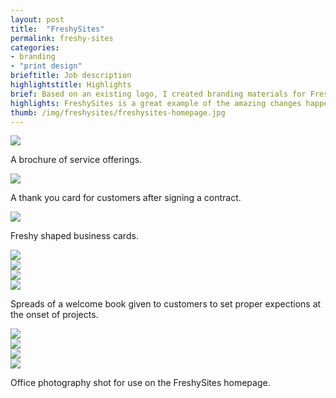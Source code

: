 ```yaml
---
layout: post
title:  "FreshySites"
permalink: freshy-sites
categories:
- branding
- "print design"
brieftitle: Job description
highlightstitle: Highlights
brief: Based on an existing logo, I created branding materials for FreshySites, a web development company located in Binghamton. I also shot office photography for use on their website and in future promotions.
highlights: FreshySites is a great example of the amazing changes happening right now in Binghamton. Many mom-and-pop shops in the area didn't have access to affordable web development so FreshySites stepped in to bring them online.
thumb: /img/freshysites/freshysites-homepage.jpg
---
```


<div class="margin-bottom">
  <div class="border margin-image">
    <img src="/img/freshysites/brochure-1.png">
  </div>
  <p class="caption">A brochure of service offerings.</p>
</div>
<div class="margin-bottom">
  <div class="border">
    <img src="/img/freshysites/thankyou.png">
  </div>
  <p class="caption">A thank you card for customers after signing a contract.</p>
</div>
<div class="margin-bottom">
  <div class="border margin-image">
    <img src="/img/freshysites/cards.png">
  </div>
  <p class="caption">Freshy shaped business cards.</p>
</div>
<div class="margin-bottom">
  <div class="border margin-image">
    <img src="/img/freshysites/welcome1.png">
  </div>
</div>
<div class="margin-bottom">
  <div class="border margin-image">
    <img src="/img/freshysites/welcome2.png">
  </div>
</div>
<div class="margin-bottom">
  <div class="border margin-image">
    <img src="/img/freshysites/welcome3.png">
  </div>
</div>
<div class="margin-bottom">
  <div class="border margin-image">
    <img src="/img/freshysites/welcome4.png">
  </div>
  <p class="caption">Spreads of a welcome book given to customers to set proper expections at the onset of projects.</p>
</div>
<div class="flush--bottom">
  <div class="flexbox flex-wrap margin-image border-flush">
    <div class="half-img">
      <img class="margin-image" src="/img/freshysites/DSC_0028.jpg">
    </div>
    <div class="half-img">
      <img class="margin-image" src="/img/freshysites/DSC_0099.jpg">
    </div>
    <div class="half-img">
      <img class="margin-image-mobile" src="/img/freshysites/DSC_0047.jpg">
    </div>
    <div class="half-img">
      <img src="/img/freshysites/DSC_0184.jpg">
    </div>
  </div>
  <p class="caption flush--bottom">Office photography shot for use on the FreshySites homepage.</p>
<div>
